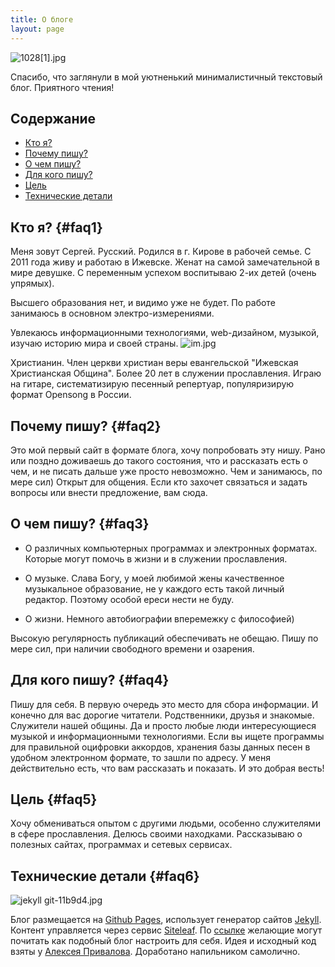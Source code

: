 ```yaml
---
title: О блоге
layout: page
---
```


![1028\[1\].jpg](/uploads/1028%5B1%5D.jpg)

Спасибо, что заглянули в мой уютненький минималистичный текстовый блог.
Приятного чтения!

## Содержание
* [Кто я?](#faq1)
* [Почему пишу?](#faq2)
* [О чем пишу?](#faq3)
* [Для кого пишу?](#faq4)
* [Цель](#faq5)
* [Технические детали](#faq6)

## Кто я?  {#faq1}

Меня зовут Сергей. 
Русский. Родился в г. Кирове в рабочей семье. С 2011 года живу и работаю в Ижевске.
Женат на самой замечательной в мире девушке. С переменным успехом воспитываю 2-их детей (очень упрямых).

Высшего образования нет, и видимо уже не будет.
По работе занимаюсь в основном электро-измерениями.

Увлекаюсь информационными технологиями, web-дизайном, музыкой, изучаю историю мира и своей страны.
![im.jpg](/uploads/im.jpg)

Христианин. Член церкви христиан веры евангельской "Ижевская Христианская Община".
Более 20 лет в служении прославления. Играю на гитаре, систематизирую песенный репертуар, популяризирую формат Opensong в России.

## Почему пишу?  {#faq2}

Это мой первый сайт в формате блога, хочу попробовать эту нишу.
Рано или поздно доживаешь до такого состояния, что и рассказать есть о чем, и не писать дальше уже просто невозможно. Чем и занимаюсь, по мере сил)
Открыт для общения. Если кто захочет связаться и задать вопросы или внести предложение, вам сюда.

## О чем пишу?  {#faq3}

* О различных компьютерных программах и электронных форматах. Которые могут помочь в жизни и в служении прославления.

* О музыке. Слава Богу, у моей любимой жены качественное музыкальное образование, не у каждого есть такой личный редактор. Поэтому особой ереси нести не буду.

* О жизни. Немного автобиографии вперемежку с философией)

Высокую регулярность публикаций обеспечивать не обещаю. Пишу по мере сил, при наличии свободного времени и озарения.

## Для кого пишу?  {#faq4}
Пишу для себя. В первую очередь это место для сбора информации.
И конечно для вас дорогие читатели.
Родственники, друзья и знакомые. Служители нашей общины. Да и просто любые люди интересующиеся музыкой и информационными технологиями. Если вы ищете программы для  правильной оцифровки аккордов, хранения базы данных песен в удобном электронном формате, то зашли по адресу. У меня действительно есть, что вам рассказать и показать. И это добрая весть!

## Цель  {#faq5}

Хочу обмениваться опытом с другими людьми, особенно служителями в сфере прославления.
Делюсь своими  находками. Рассказываю о полезных сайтах, программах и сетевых сервисах.

## Технические детали  {#faq6}

![jekyll git-11b9d4.jpg](/uploads/jekyll%20git-11b9d4.jpg)

Блог размещается на [Github Pages](https://pages.github.com/), использует генератор сайтов [Jekyll](http://jekyllrb.com/). Контент управляется через сервис [Siteleaf](https://www.siteleaf.com/). По [ссылке](https://sergknyz.github.io/setup-blog-on-github/) желающие могут почитать как подобный блог настроить для себя. Идея и исходный код взяты у [Алексея Привалова](http://alexprivalov.org/). Доработано напильником самолично.